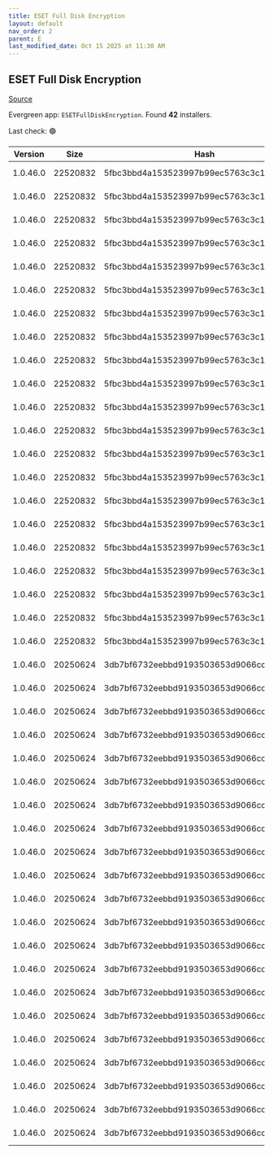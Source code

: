```yaml
---
title: ESET Full Disk Encryption
layout: default
nav_order: 2
parent: E
last_modified_date: Oct 15 2025 at 11:30 AM
---
```


## ESET Full Disk Encryption

[Source](https://www.eset.com/int/business/extended-protection-with-full-disk-encryption/)

Evergreen app: `ESETFullDiskEncryption`. Found **42** installers.

Last check: 🟢

| Version  | Size     | Hash                                     | Language | Architecture | Type | URI                                                                                                                                                                                                  |
| -------- | -------- | ---------------------------------------- | -------- | ------------ | ---- | ---------------------------------------------------------------------------------------------------------------------------------------------------------------------------------------------------- |
| 1.0.46.0 | 22520832 | 5fbc3bbd4a153523997b99ec5763c3c1775cee5c | cs_CZ    | x64          | msi  | [https://repository.eset.com/v1/com/eset/apps/business/efde/windows/v1/1.0.46.0/efde_nt64_csy.msi](https://repository.eset.com/v1/com/eset/apps/business/efde/windows/v1/1.0.46.0/efde_nt64_csy.msi) |
| 1.0.46.0 | 22520832 | 5fbc3bbd4a153523997b99ec5763c3c1775cee5c | de_DE    | x64          | msi  | [https://repository.eset.com/v1/com/eset/apps/business/efde/windows/v1/1.0.46.0/efde_nt64_deu.msi](https://repository.eset.com/v1/com/eset/apps/business/efde/windows/v1/1.0.46.0/efde_nt64_deu.msi) |
| 1.0.46.0 | 22520832 | 5fbc3bbd4a153523997b99ec5763c3c1775cee5c | el_GR    | x64          | msi  | [https://repository.eset.com/v1/com/eset/apps/business/efde/windows/v1/1.0.46.0/efde_nt64_ell.msi](https://repository.eset.com/v1/com/eset/apps/business/efde/windows/v1/1.0.46.0/efde_nt64_ell.msi) |
| 1.0.46.0 | 22520832 | 5fbc3bbd4a153523997b99ec5763c3c1775cee5c | en_US    | x64          | msi  | [https://repository.eset.com/v1/com/eset/apps/business/efde/windows/v1/1.0.46.0/efde_nt64_enu.msi](https://repository.eset.com/v1/com/eset/apps/business/efde/windows/v1/1.0.46.0/efde_nt64_enu.msi) |
| 1.0.46.0 | 22520832 | 5fbc3bbd4a153523997b99ec5763c3c1775cee5c | es_CL    | x64          | msi  | [https://repository.eset.com/v1/com/eset/apps/business/efde/windows/v1/1.0.46.0/efde_nt64_esl.msi](https://repository.eset.com/v1/com/eset/apps/business/efde/windows/v1/1.0.46.0/efde_nt64_esl.msi) |
| 1.0.46.0 | 22520832 | 5fbc3bbd4a153523997b99ec5763c3c1775cee5c | es_ES    | x64          | msi  | [https://repository.eset.com/v1/com/eset/apps/business/efde/windows/v1/1.0.46.0/efde_nt64_esn.msi](https://repository.eset.com/v1/com/eset/apps/business/efde/windows/v1/1.0.46.0/efde_nt64_esn.msi) |
| 1.0.46.0 | 22520832 | 5fbc3bbd4a153523997b99ec5763c3c1775cee5c | fr_CA    | x64          | msi  | [https://repository.eset.com/v1/com/eset/apps/business/efde/windows/v1/1.0.46.0/efde_nt64_frc.msi](https://repository.eset.com/v1/com/eset/apps/business/efde/windows/v1/1.0.46.0/efde_nt64_frc.msi) |
| 1.0.46.0 | 22520832 | 5fbc3bbd4a153523997b99ec5763c3c1775cee5c | fr_FR    | x64          | msi  | [https://repository.eset.com/v1/com/eset/apps/business/efde/windows/v1/1.0.46.0/efde_nt64_fra.msi](https://repository.eset.com/v1/com/eset/apps/business/efde/windows/v1/1.0.46.0/efde_nt64_fra.msi) |
| 1.0.46.0 | 22520832 | 5fbc3bbd4a153523997b99ec5763c3c1775cee5c | hr_HR    | x64          | msi  | [https://repository.eset.com/v1/com/eset/apps/business/efde/windows/v1/1.0.46.0/efde_nt64_hrv.msi](https://repository.eset.com/v1/com/eset/apps/business/efde/windows/v1/1.0.46.0/efde_nt64_hrv.msi) |
| 1.0.46.0 | 22520832 | 5fbc3bbd4a153523997b99ec5763c3c1775cee5c | hu_HU    | x64          | msi  | [https://repository.eset.com/v1/com/eset/apps/business/efde/windows/v1/1.0.46.0/efde_nt64_hun.msi](https://repository.eset.com/v1/com/eset/apps/business/efde/windows/v1/1.0.46.0/efde_nt64_hun.msi) |
| 1.0.46.0 | 22520832 | 5fbc3bbd4a153523997b99ec5763c3c1775cee5c | id_ID    | x64          | msi  | [https://repository.eset.com/v1/com/eset/apps/business/efde/windows/v1/1.0.46.0/efde_nt64_ind.msi](https://repository.eset.com/v1/com/eset/apps/business/efde/windows/v1/1.0.46.0/efde_nt64_ind.msi) |
| 1.0.46.0 | 22520832 | 5fbc3bbd4a153523997b99ec5763c3c1775cee5c | it_IT    | x64          | msi  | [https://repository.eset.com/v1/com/eset/apps/business/efde/windows/v1/1.0.46.0/efde_nt64_ita.msi](https://repository.eset.com/v1/com/eset/apps/business/efde/windows/v1/1.0.46.0/efde_nt64_ita.msi) |
| 1.0.46.0 | 22520832 | 5fbc3bbd4a153523997b99ec5763c3c1775cee5c | ja_JP    | x64          | msi  | [https://repository.eset.com/v1/com/eset/apps/business/efde/windows/v1/1.0.46.0/efde_nt64_jpn.msi](https://repository.eset.com/v1/com/eset/apps/business/efde/windows/v1/1.0.46.0/efde_nt64_jpn.msi) |
| 1.0.46.0 | 22520832 | 5fbc3bbd4a153523997b99ec5763c3c1775cee5c | ko_KR    | x64          | msi  | [https://repository.eset.com/v1/com/eset/apps/business/efde/windows/v1/1.0.46.0/efde_nt64_kor.msi](https://repository.eset.com/v1/com/eset/apps/business/efde/windows/v1/1.0.46.0/efde_nt64_kor.msi) |
| 1.0.46.0 | 22520832 | 5fbc3bbd4a153523997b99ec5763c3c1775cee5c | pl_PL    | x64          | msi  | [https://repository.eset.com/v1/com/eset/apps/business/efde/windows/v1/1.0.46.0/efde_nt64_plk.msi](https://repository.eset.com/v1/com/eset/apps/business/efde/windows/v1/1.0.46.0/efde_nt64_plk.msi) |
| 1.0.46.0 | 22520832 | 5fbc3bbd4a153523997b99ec5763c3c1775cee5c | pt_BR    | x64          | msi  | [https://repository.eset.com/v1/com/eset/apps/business/efde/windows/v1/1.0.46.0/efde_nt64_ptb.msi](https://repository.eset.com/v1/com/eset/apps/business/efde/windows/v1/1.0.46.0/efde_nt64_ptb.msi) |
| 1.0.46.0 | 22520832 | 5fbc3bbd4a153523997b99ec5763c3c1775cee5c | ru_RU    | x64          | msi  | [https://repository.eset.com/v1/com/eset/apps/business/efde/windows/v1/1.0.46.0/efde_nt64_rus.msi](https://repository.eset.com/v1/com/eset/apps/business/efde/windows/v1/1.0.46.0/efde_nt64_rus.msi) |
| 1.0.46.0 | 22520832 | 5fbc3bbd4a153523997b99ec5763c3c1775cee5c | sk_SK    | x64          | msi  | [https://repository.eset.com/v1/com/eset/apps/business/efde/windows/v1/1.0.46.0/efde_nt64_sky.msi](https://repository.eset.com/v1/com/eset/apps/business/efde/windows/v1/1.0.46.0/efde_nt64_sky.msi) |
| 1.0.46.0 | 22520832 | 5fbc3bbd4a153523997b99ec5763c3c1775cee5c | tr_TR    | x64          | msi  | [https://repository.eset.com/v1/com/eset/apps/business/efde/windows/v1/1.0.46.0/efde_nt64_trk.msi](https://repository.eset.com/v1/com/eset/apps/business/efde/windows/v1/1.0.46.0/efde_nt64_trk.msi) |
| 1.0.46.0 | 22520832 | 5fbc3bbd4a153523997b99ec5763c3c1775cee5c | zh_CN    | x64          | msi  | [https://repository.eset.com/v1/com/eset/apps/business/efde/windows/v1/1.0.46.0/efde_nt64_chs.msi](https://repository.eset.com/v1/com/eset/apps/business/efde/windows/v1/1.0.46.0/efde_nt64_chs.msi) |
| 1.0.46.0 | 22520832 | 5fbc3bbd4a153523997b99ec5763c3c1775cee5c | zh_TW    | x64          | msi  | [https://repository.eset.com/v1/com/eset/apps/business/efde/windows/v1/1.0.46.0/efde_nt64_cht.msi](https://repository.eset.com/v1/com/eset/apps/business/efde/windows/v1/1.0.46.0/efde_nt64_cht.msi) |
| 1.0.46.0 | 20250624 | 3db7bf6732eebbd9193503653d9066cc457fd441 | cs_CZ    | x86          | msi  | [https://repository.eset.com/v1/com/eset/apps/business/efde/windows/v1/1.0.46.0/efde_nt32_csy.msi](https://repository.eset.com/v1/com/eset/apps/business/efde/windows/v1/1.0.46.0/efde_nt32_csy.msi) |
| 1.0.46.0 | 20250624 | 3db7bf6732eebbd9193503653d9066cc457fd441 | de_DE    | x86          | msi  | [https://repository.eset.com/v1/com/eset/apps/business/efde/windows/v1/1.0.46.0/efde_nt32_deu.msi](https://repository.eset.com/v1/com/eset/apps/business/efde/windows/v1/1.0.46.0/efde_nt32_deu.msi) |
| 1.0.46.0 | 20250624 | 3db7bf6732eebbd9193503653d9066cc457fd441 | el_GR    | x86          | msi  | [https://repository.eset.com/v1/com/eset/apps/business/efde/windows/v1/1.0.46.0/efde_nt32_ell.msi](https://repository.eset.com/v1/com/eset/apps/business/efde/windows/v1/1.0.46.0/efde_nt32_ell.msi) |
| 1.0.46.0 | 20250624 | 3db7bf6732eebbd9193503653d9066cc457fd441 | en_US    | x86          | msi  | [https://repository.eset.com/v1/com/eset/apps/business/efde/windows/v1/1.0.46.0/efde_nt32_enu.msi](https://repository.eset.com/v1/com/eset/apps/business/efde/windows/v1/1.0.46.0/efde_nt32_enu.msi) |
| 1.0.46.0 | 20250624 | 3db7bf6732eebbd9193503653d9066cc457fd441 | es_CL    | x86          | msi  | [https://repository.eset.com/v1/com/eset/apps/business/efde/windows/v1/1.0.46.0/efde_nt32_esl.msi](https://repository.eset.com/v1/com/eset/apps/business/efde/windows/v1/1.0.46.0/efde_nt32_esl.msi) |
| 1.0.46.0 | 20250624 | 3db7bf6732eebbd9193503653d9066cc457fd441 | es_ES    | x86          | msi  | [https://repository.eset.com/v1/com/eset/apps/business/efde/windows/v1/1.0.46.0/efde_nt32_esn.msi](https://repository.eset.com/v1/com/eset/apps/business/efde/windows/v1/1.0.46.0/efde_nt32_esn.msi) |
| 1.0.46.0 | 20250624 | 3db7bf6732eebbd9193503653d9066cc457fd441 | fr_CA    | x86          | msi  | [https://repository.eset.com/v1/com/eset/apps/business/efde/windows/v1/1.0.46.0/efde_nt32_frc.msi](https://repository.eset.com/v1/com/eset/apps/business/efde/windows/v1/1.0.46.0/efde_nt32_frc.msi) |
| 1.0.46.0 | 20250624 | 3db7bf6732eebbd9193503653d9066cc457fd441 | fr_FR    | x86          | msi  | [https://repository.eset.com/v1/com/eset/apps/business/efde/windows/v1/1.0.46.0/efde_nt32_fra.msi](https://repository.eset.com/v1/com/eset/apps/business/efde/windows/v1/1.0.46.0/efde_nt32_fra.msi) |
| 1.0.46.0 | 20250624 | 3db7bf6732eebbd9193503653d9066cc457fd441 | hr_HR    | x86          | msi  | [https://repository.eset.com/v1/com/eset/apps/business/efde/windows/v1/1.0.46.0/efde_nt32_hrv.msi](https://repository.eset.com/v1/com/eset/apps/business/efde/windows/v1/1.0.46.0/efde_nt32_hrv.msi) |
| 1.0.46.0 | 20250624 | 3db7bf6732eebbd9193503653d9066cc457fd441 | hu_HU    | x86          | msi  | [https://repository.eset.com/v1/com/eset/apps/business/efde/windows/v1/1.0.46.0/efde_nt32_hun.msi](https://repository.eset.com/v1/com/eset/apps/business/efde/windows/v1/1.0.46.0/efde_nt32_hun.msi) |
| 1.0.46.0 | 20250624 | 3db7bf6732eebbd9193503653d9066cc457fd441 | id_ID    | x86          | msi  | [https://repository.eset.com/v1/com/eset/apps/business/efde/windows/v1/1.0.46.0/efde_nt32_ind.msi](https://repository.eset.com/v1/com/eset/apps/business/efde/windows/v1/1.0.46.0/efde_nt32_ind.msi) |
| 1.0.46.0 | 20250624 | 3db7bf6732eebbd9193503653d9066cc457fd441 | it_IT    | x86          | msi  | [https://repository.eset.com/v1/com/eset/apps/business/efde/windows/v1/1.0.46.0/efde_nt32_ita.msi](https://repository.eset.com/v1/com/eset/apps/business/efde/windows/v1/1.0.46.0/efde_nt32_ita.msi) |
| 1.0.46.0 | 20250624 | 3db7bf6732eebbd9193503653d9066cc457fd441 | ja_JP    | x86          | msi  | [https://repository.eset.com/v1/com/eset/apps/business/efde/windows/v1/1.0.46.0/efde_nt32_jpn.msi](https://repository.eset.com/v1/com/eset/apps/business/efde/windows/v1/1.0.46.0/efde_nt32_jpn.msi) |
| 1.0.46.0 | 20250624 | 3db7bf6732eebbd9193503653d9066cc457fd441 | ko_KR    | x86          | msi  | [https://repository.eset.com/v1/com/eset/apps/business/efde/windows/v1/1.0.46.0/efde_nt32_kor.msi](https://repository.eset.com/v1/com/eset/apps/business/efde/windows/v1/1.0.46.0/efde_nt32_kor.msi) |
| 1.0.46.0 | 20250624 | 3db7bf6732eebbd9193503653d9066cc457fd441 | pl_PL    | x86          | msi  | [https://repository.eset.com/v1/com/eset/apps/business/efde/windows/v1/1.0.46.0/efde_nt32_plk.msi](https://repository.eset.com/v1/com/eset/apps/business/efde/windows/v1/1.0.46.0/efde_nt32_plk.msi) |
| 1.0.46.0 | 20250624 | 3db7bf6732eebbd9193503653d9066cc457fd441 | pt_BR    | x86          | msi  | [https://repository.eset.com/v1/com/eset/apps/business/efde/windows/v1/1.0.46.0/efde_nt32_ptb.msi](https://repository.eset.com/v1/com/eset/apps/business/efde/windows/v1/1.0.46.0/efde_nt32_ptb.msi) |
| 1.0.46.0 | 20250624 | 3db7bf6732eebbd9193503653d9066cc457fd441 | ru_RU    | x86          | msi  | [https://repository.eset.com/v1/com/eset/apps/business/efde/windows/v1/1.0.46.0/efde_nt32_rus.msi](https://repository.eset.com/v1/com/eset/apps/business/efde/windows/v1/1.0.46.0/efde_nt32_rus.msi) |
| 1.0.46.0 | 20250624 | 3db7bf6732eebbd9193503653d9066cc457fd441 | sk_SK    | x86          | msi  | [https://repository.eset.com/v1/com/eset/apps/business/efde/windows/v1/1.0.46.0/efde_nt32_sky.msi](https://repository.eset.com/v1/com/eset/apps/business/efde/windows/v1/1.0.46.0/efde_nt32_sky.msi) |
| 1.0.46.0 | 20250624 | 3db7bf6732eebbd9193503653d9066cc457fd441 | tr_TR    | x86          | msi  | [https://repository.eset.com/v1/com/eset/apps/business/efde/windows/v1/1.0.46.0/efde_nt32_trk.msi](https://repository.eset.com/v1/com/eset/apps/business/efde/windows/v1/1.0.46.0/efde_nt32_trk.msi) |
| 1.0.46.0 | 20250624 | 3db7bf6732eebbd9193503653d9066cc457fd441 | zh_CN    | x86          | msi  | [https://repository.eset.com/v1/com/eset/apps/business/efde/windows/v1/1.0.46.0/efde_nt32_chs.msi](https://repository.eset.com/v1/com/eset/apps/business/efde/windows/v1/1.0.46.0/efde_nt32_chs.msi) |
| 1.0.46.0 | 20250624 | 3db7bf6732eebbd9193503653d9066cc457fd441 | zh_TW    | x86          | msi  | [https://repository.eset.com/v1/com/eset/apps/business/efde/windows/v1/1.0.46.0/efde_nt32_cht.msi](https://repository.eset.com/v1/com/eset/apps/business/efde/windows/v1/1.0.46.0/efde_nt32_cht.msi) |

